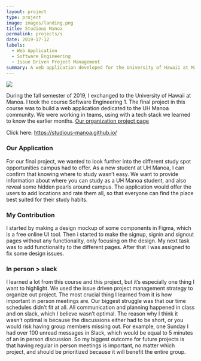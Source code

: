 ```yaml
---
layout: project
type: project
image: images/landing.png
title: Studious Manoa
permalink: projects/s
date: 2019-17-12
labels:
  - Web Application
  - Software Engineering
  - Issue Driven Project Management
summary: A web application developed for the University of Hawaii at Manoa community, helping students finding suitable study spots.
---
```


<img class="ui medium right floated rounded image" src="{{ site.baseurl }}/images/landing.png">

During the fall semester of 2019, I exchanged to the University of Hawaii at Manoa. I took the course Software Engineering 1. The final project in this course was to build a web application dedicated to the UH Manoa community. We were working in teams, using with a tech stack we learned to know the earlier months. 
    <a href = "https://studious-manoa.github.io/"> Our organization project page</a>
 
 Click here: https://studious-manoa.github.io/
 
<h3> Our Application </h3>
For our final project, we wanted to look further into the different study spot opportunities campus had to offer. As a new student at UH Manoa, I can confirm that knowing where to study wasn’t easy. We want to provide information about where you can study as a UH Manoa student, and also reveal some hidden pearls around campus. The application would offer the users to add locations and rate them all, so that everyone can find the place best suited for their study habits.

<h3> My Contribution </h3>
I started by making a design mockup of some components in Figma, which is a free online UI tool. Then i started to make the signup, signin and signout pages without any functionality, only focusing on the design. My next task was to add functionality to the different pages. After that I was assigned to fix some design issues.

<h3>In person > slack</h3>
I learned a lot from this course and this project, but it’s especially one thing I want to highlight. We used the issue driven project management strategy to organize out project. The most crucial thing I learned from it is how important in person meetings are. Our biggest struggle was that our time schedules didn’t fit at all. All communication and planning happened in class and on slack, which I believe wasn’t optimal. The reason why I think it wasn’t optimal is because the discussions either had to be short, or you would risk having group members missing out. For example, one Sunday I had over 100 unread messages in Slack, which would be equal to 5 minutes of an in person discussion. So my biggest outcome for future projects is that having regular in person meetings is important, no matter which project, and should be prioritized because it will benefit the entire group.


